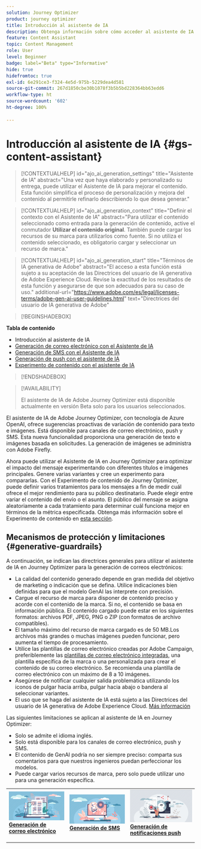 ```yaml
---
solution: Journey Optimizer
product: journey optimizer
title: Introducción al asistente de IA
description: Obtenga información sobre cómo acceder al asistente de IA de Journey Optimizer y trabajar con él
feature: Content Assistant
topic: Content Management
role: User
level: Beginner
badge: label="Beta" type="Informative"
hide: true
hidefromtoc: true
exl-id: 6e291ce3-f324-4e5d-975b-5229dea4d581
source-git-commit: 267d1850cbe30b1078f3b5b5bd228364bb63edd6
workflow-type: ht
source-wordcount: '602'
ht-degree: 100%

---
```


# Introducción al asistente de IA {#gs-content-assistant}

>[!CONTEXTUALHELP]
>id="ajo_ai_generation_settings"
>title="Asistente de IA"
>abstract="Una vez que haya elaborado y personalizado su entrega, puede utilizar el Asistente de IA para mejorar el contenido. Esta función simplifica el proceso de personalización y mejora del contenido al permitirle refinarlo describiendo lo que desea generar."


>[!CONTEXTUALHELP]
>id="ajo_ai_generation_context"
>title="Definir el contexto con el Asistente de IA"
>abstract="Para utilizar el contenido seleccionado como entrada para la generación de contenido, active el conmutador **Utilizar el contenido original**. También puede cargar los recursos de su marca para utilizarlos como fuente. Si no utiliza el contenido seleccionado, es obligatorio cargar y seleccionar un recurso de marca."


>[!CONTEXTUALHELP]
>id="ajo_ai_generation_start"
>title="Términos de IA generativa de Adobe"
>abstract="El acceso a esta función está sujeto a su aceptación de las Directrices del usuario de IA generativa de Adobe Experience Cloud. Revise la exactitud de los resultados de esta función y asegurarse de que son adecuados para su caso de uso."
>additional-url="https://www.adobe.com/es/legal/licenses-terms/adobe-gen-ai-user-guidelines.html" text="Directrices del usuario de IA generativa de Adobe"

>[!BEGINSHADEBOX]

**Tabla de contenido**

* Introducción al asistente de IA
* [Generación de correo electrónico con el Asistente de IA](generative-email.md)
* [Generación de SMS con el Asistente de IA](generative-sms.md)
* [Generación de push con el asistente de IA](generative-push.md)
* [Experimento de contenido con el asistente de IA](generative-experimentation.md)

>[!ENDSHADEBOX]

>[!AVAILABILITY]
>
>El asistente de IA de Adobe Journey Optimizer está disponible actualmente en versión Beta solo para los usuarios seleccionados.

El asistente de IA de Adobe Journey Optimizer, con tecnología de Azure OpenAI, ofrece sugerencias proactivas de variación de contenido para texto e imágenes. Está disponible para canales de correo electrónico, push y SMS. Esta nueva funcionalidad proporciona una generación de texto e imágenes basada en solicitudes. La generación de imágenes se administra con Adobe Firefly.

Ahora puede utilizar el Asistente de IA en Journey Optimizer para optimizar el impacto del mensaje experimentando con diferentes títulos e imágenes principales. Genere varias variantes y cree un experimento para compararlas. Con el Experimento de contenido de Journey Optimizer, puede definir varios tratamientos para los mensajes a fin de medir cuál ofrece el mejor rendimiento para su público destinatario. Puede elegir entre variar el contenido del envío o el asunto. El público del mensaje se asigna aleatoriamente a cada tratamiento para determinar cuál funciona mejor en términos de la métrica especificada. Obtenga más información sobre el Experimento de contenido en [esta sección](../content-management/content-experiment.md).

## Mecanismos de protección y limitaciones {#generative-guardrails}

A continuación, se indican las directrices generales para utilizar el asistente de IA en Journey Optimizer para la generación de correos electrónicos:

* La calidad del contenido generado depende en gran medida del objetivo de marketing o indicación que se defina. Utilice indicaciones bien definidas para que el modelo GenAI las interprete con precisión. 
* Cargue el recurso de marca para disponer de contenido preciso y acorde con el contenido de la marca. Si no, el contenido se basa en información pública. El contenido cargado puede estar en los siguientes formatos: archivos PDF, JPEG, PNG o ZIP (con formatos de archivo compatibles).
* El tamaño máximo del recurso de marca cargado es de 50 MB.Los archivos más grandes o muchas imágenes pueden funcionar, pero aumenta el tiempo de procesamiento.
* Utilice las plantillas de correo electrónico creadas por Adobe Campaign, preferiblemente las [plantillas de correo electrónico integradas](../email/use-email-templates.md), una plantilla específica de la marca o una personalizada para crear el contenido de su correo electrónico. Se recomienda una plantilla de correo electrónico con un máximo de 8 a 10 imágenes.
* Asegúrese de notificar cualquier salida problemática utilizando los iconos de pulgar hacia arriba, pulgar hacia abajo o bandera al seleccionar variantes.
* El uso que se haga del asistente de IA está sujeto a las Directrices del usuario de IA generativa de Adobe Experience Cloud. [Más información](https://www.adobe.com/es/legal/licenses-terms/adobe-gen-ai-user-guidelines.html)

Las siguientes limitaciones se aplican al asistente de IA en Journey Optimizer:

* Solo se admite el idioma inglés.
* Solo está disponible para los canales de correo electrónico, push y SMS.
* El contenido de GenAI podría no ser siempre preciso: comparta sus comentarios para que nuestros ingenieros puedan perfeccionar los modelos.
* Puede cargar varios recursos de marca, pero solo puede utilizar uno para una generación específica.

<table style="table-layout:fixed"><tr style="border: 0;">
<td>
<a href="generative-email.md">
<img alt="Generación de correo electrónico" src="assets/do-not-localize/text-genai.jpeg">
</a>
<div>
<a href="generative-email.md"><strong>Generación de correo electrónico</strong></a>
</div>
<p>
</td>
<td>
<a href="generative-sms.md">
<img alt="Generación de SMS" src="assets/do-not-localize/image-genai.jpeg">
</a>
<div><a href="generative-sms.md"><strong>Generación de SMS</strong>
</div>
<p>
</td>
<td>
<a href="generative-push.md">
<img alt="Generación de push" src="assets/do-not-localize/email-genai.jpeg">
</a>
<div>
<a href="generative-push.md"><strong>Generación de notificaciones push</strong></a>
</div>
<p></td>
</tr></table>

